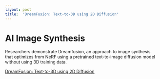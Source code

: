 ```yaml
---
layout: post
title:  "DreamFusion: Text-to-3D using 2D Diffusion"
---
```


# AI Image Synthesis

Researchers demonstrate Dreamfusion, an approach to image synthesis that optimizes from NeRF using a pretrained text-to-image diffusion model without using 3D training data.

[DreamFusion: Text-to-3D using 2D Diffusion](https://dreamfusion3d.github.io/)
